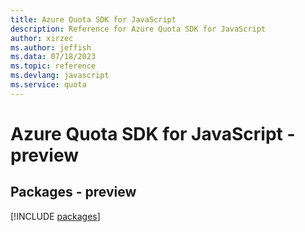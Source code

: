```yaml
---
title: Azure Quota SDK for JavaScript
description: Reference for Azure Quota SDK for JavaScript
author: xirzec
ms.author: jeffish
ms.data: 07/18/2023
ms.topic: reference
ms.devlang: javascript
ms.service: quota
---
```

# Azure Quota SDK for JavaScript - preview
## Packages - preview
[!INCLUDE [packages](quota-index.md)]